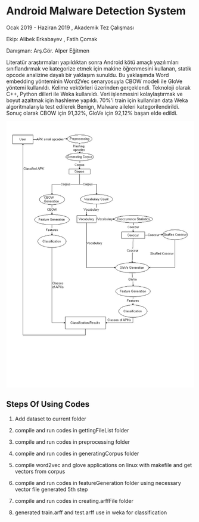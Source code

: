 # Android Malware Detection System

Ocak 2019 - Haziran 2019 , Akademik Tez Çalışması

Ekip: Alibek Erkabayev , Fatih Çomak

Danışman: Arş.Gör. Alper Eğitmen

Literatür araştırmaları yapıldıktan sonra Android kötü amaçlı yazılımları sınıflandırmak ve kategorize etmek için makine öğrenmesini kullanan, statik opcode analizine dayalı bir yaklaşım sunuldu. Bu yaklaşımda Word embedding yönteminin Word2Vec senaryosuyla CBOW modeli ile GloVe yöntemi kullanıldı. Kelime vektörleri üzerinden gerçeklendi.
Teknoloji olarak C++, Python dilleri ile Weka kullanıldı. Veri işlenmesini kolaylaştırmak ve boyut azaltmak için hashleme yapıldı. 70%'i train için kullanılan data Weka algoritmalarıyla test edilerek Benign, Malware aileleri kategorilendirildi. Sonuç olarak CBOW için 91,32%, GloVe için 92,12% başarı elde edildi.

![Alt text](dataflowofapp.jpg?raw=true "Optional Title")


## Steps Of Using Codes

1. Add dataset to current folder

2. compile and run codes in gettingFileList folder

3. compile and run codes in preprocessing folder

4. compile and run codes in generatingCorpus folder

5. compile word2vec and glove applications on linux with makefile and get vectors from corpus

6. compile and run codes in featureGeneration folder using necessary vector file generated 5th step

7. compile and run codes in creating.arffFile folder

8. generated train.arff and test.arff use in weka for classification

